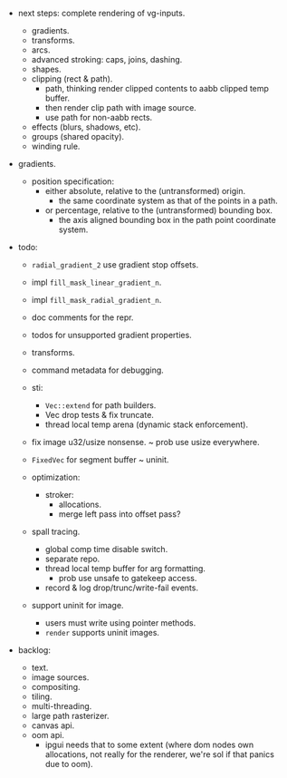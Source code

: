 
- next steps: complete rendering of vg-inputs.
    - gradients.
    - transforms.
    - arcs.
    - advanced stroking: caps, joins, dashing.
    - shapes.
    - clipping (rect & path).
        - path, thinking render clipped contents to aabb clipped temp buffer.
        - then render clip path with image source.
        - use path for non-aabb rects.
    - effects (blurs, shadows, etc).
    - groups (shared opacity).
    - winding rule.


- gradients.
    - position specification:
        - either absolute, relative to the (untransformed) origin.
            - the same coordinate system as that of the points in a path.
        - or percentage, relative to the (untransformed) bounding box.
            - the axis aligned bounding box in the path point coordinate system.


- todo:
    - `radial_gradient_2` use gradient stop offsets.
    - impl `fill_mask_linear_gradient_n`.
    - impl `fill_mask_radial_gradient_n`.
    - doc comments for the repr.
    - todos for unsupported gradient properties.
    - transforms.

    - command metadata for debugging.

    - sti:
        - `Vec::extend` for path builders.
        - Vec drop tests & fix truncate.
        - thread local temp arena (dynamic stack enforcement).

    - fix image u32/usize nonsense. ~ prob use usize everywhere.
    - `FixedVec` for segment buffer ~ uninit.

    - optimization:
        - stroker:
            - allocations.
            - merge left pass into offset pass?

    - spall tracing.
        - global comp time disable switch.
        - separate repo.
        - thread local temp buffer for arg formatting.
            - prob use unsafe to gatekeep access.
        - record & log drop/trunc/write-fail events.


    - support uninit for image.
        - users must write using pointer methods.
        - `render` supports uninit images.


- backlog:
    - text.
    - image sources.
    - compositing.
    - tiling.
    - multi-threading.
    - large path rasterizer.
    - canvas api.
    - oom api.
        - ipgui needs that to some extent (where dom nodes own allocations,
          not really for the renderer, we're sol if that panics due to oom).


